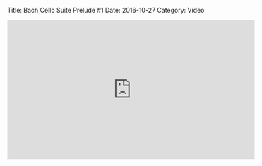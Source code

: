 Title: Bach Cello Suite Prelude #1
Date: 2016-10-27
Category: Video

<iframe width="560" height="315" src="https://www.youtube.com/embed/SM_76ZMkMOE" title="YouTube video player" frameborder="0" allow="accelerometer; autoplay; clipboard-write; encrypted-media; gyroscope; picture-in-picture" allowfullscreen></iframe>

